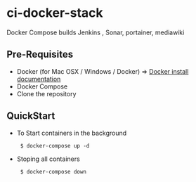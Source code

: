 # ci-docker-stack
Docker Compose builds Jenkins , Sonar, portainer, mediawiki

Pre-Requisites
-------------
- Docker (for Mac OSX / Windows / Docker) => [Docker install documentation](https://docs.docker.com/install/)
- Docker Compose
- Clone the repository

QuickStart
-----------
- To Start containers in the background

	`` 
	$ docker-compose up -d
	``
- Stoping all containers

	`` 
	$ docker-compose down
	``
	

